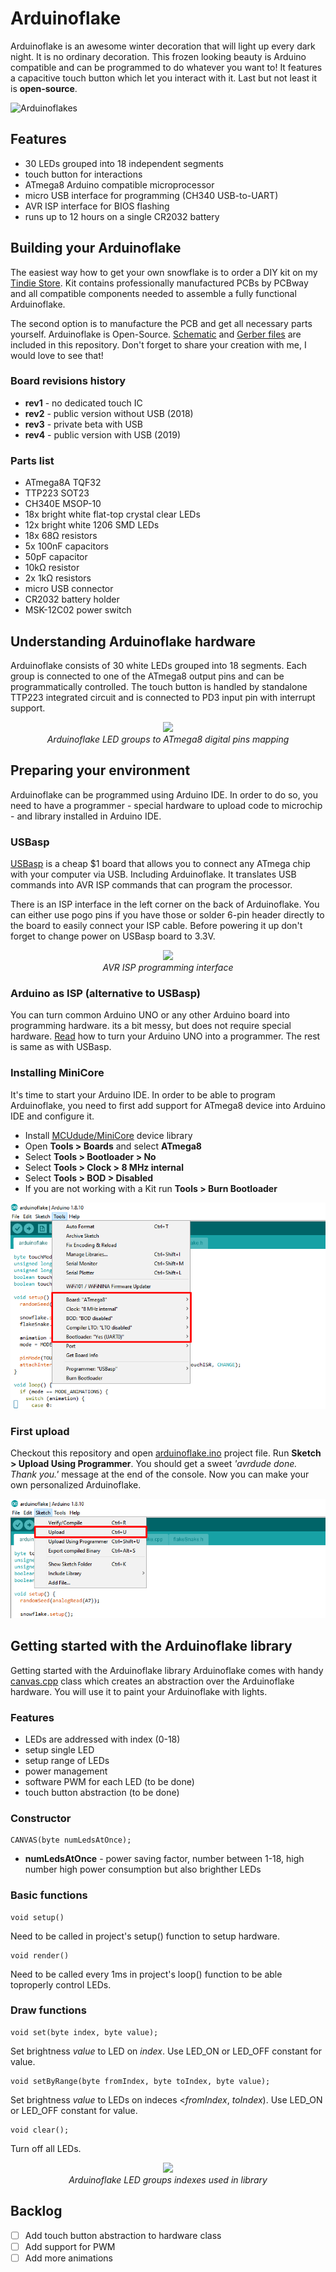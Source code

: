 # Arduinoflake

Arduinoflake is an awesome winter decoration that will light up every dark night. It is no ordinary decoration. This frozen looking beauty is Arduino compatible and can be programmed to do whatever you want to! It features a capacitive touch button which let you interact with it. Last but not least it is **open-source**.

![Arduinoflakes](https://raw.githubusercontent.com/jpraus/arduinoflake/master/doc/PC172551.JPG)

## Features

- 30 LEDs grouped into 18 independent segments
- touch button for interactions
- ATmega8 Arduino compatible microprocessor
- micro USB interface for programming (CH340 USB-to-UART)
- AVR ISP interface for BIOS flashing
- runs up to 12 hours on a single CR2032 battery

## Building your Arduinoflake

The easiest way how to get your own snowflake is to order a DIY kit on my [Tindie Store](https://www.tindie.com/products/jiripraus/arduinoflake/). Kit contains professionally manufactured PCBs by PCBway and all compatible components needed to assemble a fully functional Arduinoflake.

The second option is to manufacture the PCB and get all necessary parts yourself. Arduinoflake is Open-Source. [Schematic](doc/schematic_rev4.png) and [Gerber files](gerber/) are included in this repository. Don't forget to share your creation with me, I would love to see that!

### Board revisions history

- **rev1** - no dedicated touch IC
- **rev2** - public version without USB (2018)
- **rev3** - private beta with USB
- **rev4** - public version with USB (2019)

### Parts list

- ATmega8A TQF32
- TTP223 SOT23
- CH340E MSOP-10
- 18x bright white flat-top crystal clear LEDs
- 12x bright white 1206 SMD LEDs
- 18x 68Ω resistors
- 5x 100nF capacitors
- 50pF capacitor
- 10kΩ resistor
- 2x 1kΩ resistors
- micro USB connector
- CR2032 battery holder
- MSK-12C02 power switch

## Understanding Arduinoflake hardware

Arduinoflake consists of 30 white LEDs grouped into 18 segments. Each group is connected to one of the ATmega8 output pins and can be programmatically controlled.  The touch button is handled by standalone TTP223 integrated circuit and is connected to PD3 input pin with interrupt support.

<p align="center">
  <img src="https://raw.githubusercontent.com/jpraus/arduinoflake/master/doc/pin-mapping.png" /><br />
  <em>Arduinoflake LED groups to ATmega8 digital pins mapping</em>
</p>

## Preparing your environment

Arduinoflake can be programmed using Arduino IDE. In order to do so, you need to have a programmer - special hardware to upload code to microchip - and library installed in Arduino IDE.

### USBasp

[USBasp](https://www.fischl.de/usbasp/) is a cheap $1 board that allows you to connect any ATmega chip with your computer via USB. Including Arduinoflake. It translates USB commands into AVR ISP commands that can program the processor.

There is an ISP interface in the left corner on the back of Arduinoflake. You can either use pogo pins if you have those or solder 6-pin header directly to the board to easily connect your ISP cable. Before powering it up don't forget to change power on USBasp board to 3.3V.

<p align="center">
  <img src="https://raw.githubusercontent.com/jpraus/arduinoflake/master/doc/iscp.png" /><br />
  <em>AVR ISP programming interface</em>
</p>

### Arduino as ISP (alternative to USBasp)

You can turn common Arduino UNO or any other Arduino board into programming hardware. its a bit messy, but does not require special hardware. [Read](https://www.arduino.cc/en/tutorial/arduinoISP) how to turn your Arduino UNO into a programmer. The rest is same as with USBasp.

### Installing MiniCore

It's time to start your Arduino IDE. In order to be able to program Arduinoflake, you need to first add support for ATmega8 device into Arduino IDE and configure it. 

- Install [MCUdude/MiniCore](https://github.com/MCUdude/MiniCore#how-to-install) device library 
- Open **Tools > Boards** and select **ATmega8**
- Select **Tools > Bootloader > No**
- Select **Tools > Clock > 8 MHz internal**
- Select **Tools > BOD > Disabled**
- If you are not working with a Kit run **Tools > Burn Bootloader**

![Arduino IDE ATmega8](https://raw.githubusercontent.com/jpraus/arduinoflake/master/doc/arduinoide-atmega8.png)

### First upload

Checkout this repository and open [arduinoflake.ino](src/arduinoflake/arduinoflake.ino) project file. Run **Sketch > Upload Using Programmer**. You should get a sweet *'avrdude done. Thank you.'* message at the end of the console. Now you can make your own personalized Arduinoflake.

![Arduino IDE upload](https://raw.githubusercontent.com/jpraus/arduinoflake/master/doc/arduinoide-upload.png)

## Getting started with the Arduinoflake library

Getting started with the Arduinoflake library
Arduinoflake comes with handy [canvas.cpp](src/arduinoflake/canvas.cpp) class which creates an abstraction over the Arduinoflake hardware. You will use it to paint your Arduinoflake with lights.

### Features

- LEDs are addressed with index (0-18)
- setup single LED
- setup range of LEDs
- power management
- software PWM for each LED (to be done)
- touch button abstraction (to be done)

### Constructor
```
CANVAS(byte numLedsAtOnce);
```
- **numLedsAtOnce** - power saving factor, number between 1-18, high number high power consumption but also brighther LEDs

### Basic functions
```
void setup()
```
Need to be called in project's setup() function to setup hardware.

```
void render()
```
Need to be called every 1ms in project's loop() function to be able toproperly control LEDs.

### Draw functions
```
void set(byte index, byte value);
```
Set brightness *value* to LED on *index*. Use LED_ON or LED_OFF constant for value.

```
void setByRange(byte fromIndex, byte toIndex, byte value);
```
Set brightness *value* to LEDs on indeces <*fromIndex*, *toIndex*). Use LED_ON or LED_OFF constant for value.

```
void clear();
```
Turn off all LEDs.

<p align="center">
  <img src="https://raw.githubusercontent.com/jpraus/arduinoflake/master/doc/led-indeces.png" /><br />
  <em>Arduinoflake LED groups indexes used in library</em>
</p>

## Backlog

- [ ] Add touch button abstraction to hardware class
- [ ] Add support for PWM
- [ ] Add more animations
